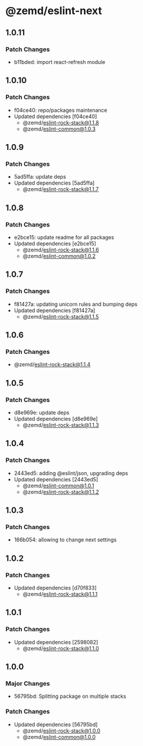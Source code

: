 # @zemd/eslint-next

## 1.0.11

### Patch Changes

- b11bded: import react-refresh module

## 1.0.10

### Patch Changes

- f04ce40: repo/packages maintenance
- Updated dependencies [f04ce40]
  - @zemd/eslint-rock-stack@1.1.8
  - @zemd/eslint-common@1.0.3

## 1.0.9

### Patch Changes

- 5ad5ffa: update deps
- Updated dependencies [5ad5ffa]
  - @zemd/eslint-rock-stack@1.1.7

## 1.0.8

### Patch Changes

- e2bce15: update readme for all packages
- Updated dependencies [e2bce15]
  - @zemd/eslint-rock-stack@1.1.6
  - @zemd/eslint-common@1.0.2

## 1.0.7

### Patch Changes

- f81427a: updating unicorn rules and bumping deps
- Updated dependencies [f81427a]
  - @zemd/eslint-rock-stack@1.1.5

## 1.0.6

### Patch Changes

- @zemd/eslint-rock-stack@1.1.4

## 1.0.5

### Patch Changes

- d8e969e: update deps
- Updated dependencies [d8e969e]
  - @zemd/eslint-rock-stack@1.1.3

## 1.0.4

### Patch Changes

- 2443ed5: adding @eslint/json, upgrading deps
- Updated dependencies [2443ed5]
  - @zemd/eslint-common@1.0.1
  - @zemd/eslint-rock-stack@1.1.2

## 1.0.3

### Patch Changes

- 166b054: allowing to change next settings

## 1.0.2

### Patch Changes

- Updated dependencies [d70f833]
  - @zemd/eslint-rock-stack@1.1.1

## 1.0.1

### Patch Changes

- Updated dependencies [2598082]
  - @zemd/eslint-rock-stack@1.1.0

## 1.0.0

### Major Changes

- 56795bd: Splitting package on multiple stacks

### Patch Changes

- Updated dependencies [56795bd]
  - @zemd/eslint-rock-stack@1.0.0
  - @zemd/eslint-common@1.0.0
